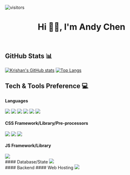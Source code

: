 ![visitors](https://visitor-badge.glitch.me/badge?page_id=${kkumar-gcc}.${your.repo.id})
</br>

<h1 align="center"> Hi 👋🏻, I'm Andy Chen </br> 
</h1>

<br />

<!-- ## Projects
<p align="center"> workng on this section </p>
<br /> -->

## GitHub Stats 📊

[![Krishan's GitHub stats](https://github-readme-stats.vercel.app/api?username=andychen-web&show_icons=true&hide_border=true&theme=gruvbox&count_private=true&include_all_commits=true)](https://github.com/kkumar-gcc) [![Top Langs](https://github-readme-stats.vercel.app/api/top-langs/?username=kkumar-gcc&layout=compact&hide_border=true&theme=gruvbox)](https://github.com/kkumar-gcc)
<br>

## Tech & Tools Preference 💻

#### Languages

<img src = "https://img.shields.io/badge/-HTML5-E34F26?style=flat&logo=html5&logoColor=white"> <img src = "https://img.shields.io/badge/-CSS3-1572B6?style=flat&logo=css3&logoColor=white">
<img src="https://img.shields.io/badge/-JavaScript-eed718?style=flat&logo=javascript&logoColor=ffffff">
<img src="http://img.shields.io/badge/-Php-F89820?style=flat&logo=php&logoColor=white"> <img src="https://img.shields.io/badge/-C%20&%20C++-659ad2?style=flat&logo=c%2B%2B&logoColor=ffffff">
<img src="https://img.shields.io/badge/Markdown-000000?style=flat&logo=markdown&logoColor=white">
<br>

#### CSS Framework/Library/Pre-processors

<img src="https://img.shields.io/badge/-Tailwind_CSS-38B2AC?style=flat&logo=tailwind-css&logoColor=white"> <img src="https://img.shields.io/badge/-Bootstrap-563D7C?style=flat&logo=bootstrap&logoColor=white">
<img src="https://img.shields.io/badge/-Sass-CC6699?style=flat&logo=sass&logoColor=white">
<br>

#### JS Framework/Library

<img src="https://img.shields.io/badge/React-20232A?style=flat&logo=react&logoColor=61DAFB">
<br>
#### Database/State
<img src="https://img.shields.io/badge/-Firebase-000?style=flat&logo=firebase"> 
<!-- <img src="https://img.shields.io/badge/-MongoDB-4DB33D?style=flat&logo=mongodb&logoColor=FFFFFF"> -->
<br>
#### Backend
<!-- <img src="https://img.shields.io/badge/-NodeJs-3C873A?style=flat&logo=Node.js&logoColor=white"> <img src="https://img.shields.io/badge/Express.js-404D59?style=flat&logo=express.js&logoColor=FFFFFF"> <img src="http://img.shields.io/badge/-Php-F89820?style=flat&logo=php&logoColor=white"> 
<img src="https://img.shields.io/badge/Laravel-FF2D20?style=flat&logo=laravel&logoColor=white">
<br> -->
#### Web Hosting
<img src="https://img.shields.io/badge/-Firebase-000?style=flat&logo=firebase">
<br>

<!-- #### App Development
<img src="https://img.shields.io/badge/Flutter-02569B?style=flat&logo=flutter&logoColor=white"> -->
